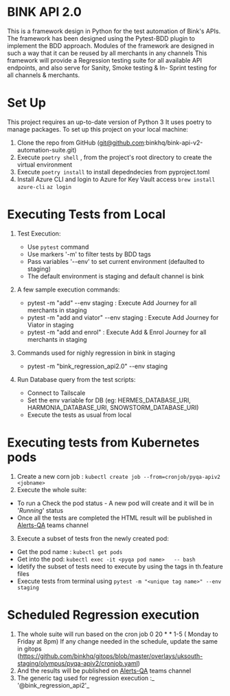# BINK API 2.0

This is a framework design in Python for the test automation of Bink's APIs.
The framework has been designed using the Pytest-BDD plugin to implement  the BDD approach.
Modules of the framework are designed in such a way that it can be reused by all merchants in any channels
This framework will provide a Regression testing suite for all available API endpoints, and also serve for Sanity,
Smoke testing & In- Sprint testing for all channels & merchants.


# Set Up
This project requires an up-to-date version of Python 3
It uses poetry to manage packages.
To set up this project on your local machine:
1. Clone the repo from GitHub (git@github.com:binkhq/bink-api-v2-automation-suite.git)
2. Execute `poetry shell` ,  from the project's root directory to create the  virtual environment
3. Execute `poetry install` to install depedndecies from pyproject.toml
4. Install Azure CLI and login to Azure for Key Vault access
    `brew install azure-cli`
    `az login`

# Executing Tests from Local

1. Test Execution:
    - Use `pytest` command
    - Use markers '-m' to filter tests by BDD tags
    - Pass variables '--env' to set current environment (defaulted to staging)
    - The default environment is staging and default channel is bink

2. A few sample execution commands:
    - pytest -m "add" --env staging                    : Execute Add Journey for all merchants in staging
    - pytest -m "add and viator" --env staging         : Execute Add Journey for Viator in staging
    - pytest -m "add and enrol"                        : Execute Add & Enrol Journey for all merchants in staging

3. Commands used for nighly regression in bink in staging
    - pytest -m "bink_regression_api2.0" --env staging

4. Run Database query from the test scripts:
   - Connect to Tailscale
   - Set the env variable for DB (eg: HERMES_DATABASE_URI, HARMONIA_DATABASE_URI, SNOWSTORM_DATABASE_URI)
   - Execute the tests as usual from local



# Executing tests from Kubernetes pods

1. Create a new corn job  : `kubectl create job --from=cronjob/pyqa-apiv2 <jobname>`
2. Execute the whole suite:
 - To run a Check the pod status - A new pod will create and it will be in '_Running_' status
 -  Once all the tests are completed the HTML result will be published in [Alerts-QA]([url](https://teams.microsoft.com/l/channel/19%3A80a305fc779e4ec5a01a1796c21b3674%40thread.skype/Alerts%20-%20QA?groupId=bf220ac8-d509-474f-a568-148982784d19&tenantId=a6e2367a-92ea-4e5a-b565-723830bcc095)) teams channel

3. Execute a subset of tests fron the newly created pod:
  - Get the pod name : `kubectl get pods`
  - Get into the pod:  `kubectl exec -it <pyqa pod name>   -- bash`
  - Idetify the subset of tests need to execute by using the tags in th.feature files
  - Execute tests from terminal using `pytest -m "<unique tag name>" --env staging`


# Scheduled Regression execution

1.  The whole suite will run based on the cron job 0 20 * * 1-5 ( Monday to Friday at 8pm)
    If any change needed in the schedule, update the same in gitops (https://github.com/binkhq/gitops/blob/master/overlays/uksouth-staging/olympus/pyqa-apiv2/cronjob.yaml)
2.  And the results will be published on  [Alerts-QA]([url](https://teams.microsoft.com/l/channel/19%3A80a305fc779e4ec5a01a1796c21b3674%40thread.skype/Alerts%20-%20QA?groupId=bf220ac8-d509-474f-a568-148982784d19&tenantId=a6e2367a-92ea-4e5a-b565-723830bcc095)) teams channel
3. The generic tag used for regression execution :_ '@bink_regression_api2'_
